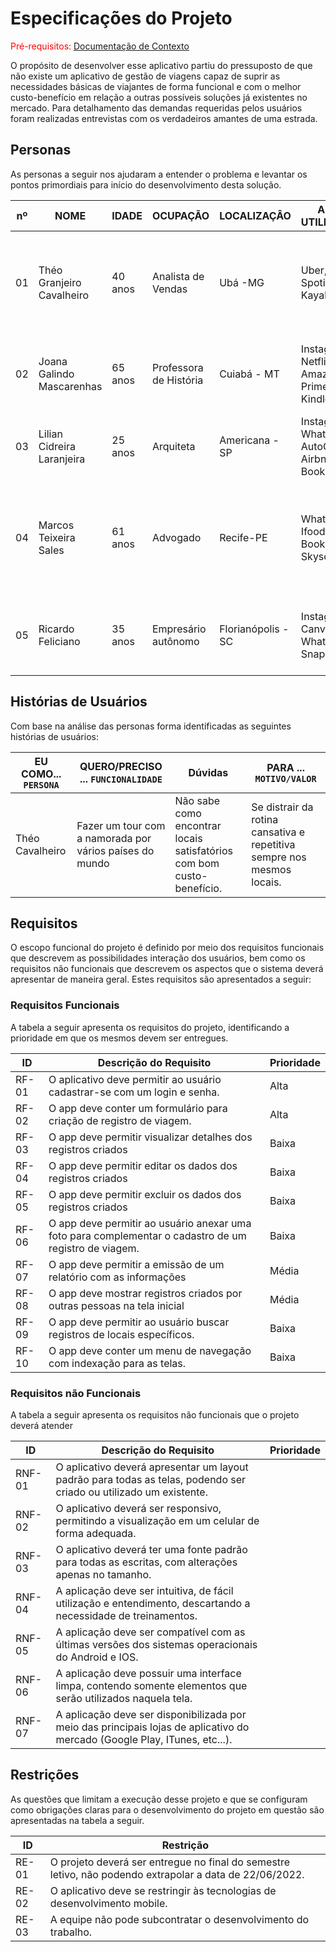 # Especificações do Projeto

<span style="color:red">Pré-requisitos: <a href="1-Documentação de Contexto.md"> Documentação de Contexto</a></span>

O propósito de desenvolver esse aplicativo partiu do pressuposto de que não existe um aplicativo de gestão de viagens capaz de suprir as necessidades básicas de viajantes de forma funcional e com o melhor custo-benefício em relação a outras possíveis soluções já existentes no mercado. Para detalhamento das demandas requeridas pelos usuários foram realizadas entrevistas com os verdadeiros amantes de uma estrada. 


## Personas

As personas a seguir nos ajudaram a entender o problema e levantar os pontos primordiais para início do desenvolvimento desta solução. 

| nº |NOME| IDADE  |OCUPAÇÃO |LOCALIZAÇÂO| APPS UTILIZADAS | MOTIVAÇÕES| FRUSTAÇÔES| HOBBIES|
|----|----|--------|----------|-----------|-----------------|------------|----------|---------|
| 01 | Théo Granjeiro Cavalheiro | 40 anos | Analista de Vendas| Ubá -MG | Uber, Ifood, Spotify, Kayak |	Desejo de conhecer o mundo.| Dificuldade em guardar dinheiro.| Andar de moto, viajar, conhecer pessoas, assistir canais de viagens.|
| 02 | Joana Galindo Mascarenhas | 65 anos| Professora de História| Cuiabá - MT | Instagram, Netflix, Amazon Prime, Kindle| Auto estima para viajar sozinha e vontade de conhecer o mundo | Depender dos outros | Filmes e séries, Ioga , Ler, Pintura |
|03| Lilian Cidreira Laranjeira | 25 anos| Arquiteta | Americana -SP | Instagram, Whatsapp, AutoCad , Airbnb, Booking | Conhecer as diferentes arquiteturas e culturas | Visitar uma cidade histórica e ver que sua cultura foi perdida. | Academia, cursos e palestras, fotografia, séries| 
|04| Marcos Teixeira Sales | 61 anos | Advogado | Recife-PE|	WhatsApp, Ifood, Booking, Skyscanner |  Fazer viagens pelo Brasil. | A perda de sua esposa que acompanhava-o em todas as viagens.  | Marcenaria DIY, Leitura, cursos e palestras, fotografia, caminhada com seu cachorro | 
|05| Ricardo Feliciano | 35 anos| Empresário autônomo | Florianópolis -SC| Instagram, Canva, Whatsapp, Snapseed | Fazer o que mais gosta e não ter rotina  | A perda do seu cachorro que lhe acompanhava em todas as suas viagens  | Surfar , dirigir sem destino, fotografia, corrida de rua

## Histórias de Usuários

Com base na análise das personas forma identificadas as seguintes histórias de usuários:

| EU COMO... `PERSONA` | QUERO/PRECISO ... `FUNCIONALIDADE` |         Dúvidas        | PARA ... `MOTIVO/VALOR` |
|---------------|---------------------|----------------------------|------------------|
| Théo Cavalheiro  | Fazer um tour com a namorada por vários países do mundo | Não sabe como encontrar locais satisfatórios com bom custo-benefício. | Se distrair da rotina cansativa e repetitiva sempre nos mesmos locais. |




## Requisitos

O escopo funcional do projeto é definido por meio dos requisitos funcionais que descrevem as possibilidades interação dos usuários, bem como os requisitos não funcionais que descrevem os aspectos que o sistema deverá apresentar de maneira geral. Estes requisitos são apresentados a seguir: 

### Requisitos Funcionais

A tabela a seguir apresenta os requisitos do projeto, identificando a prioridade em que os mesmos devem ser entregues. 

|ID    | Descrição do Requisito  | Prioridade |
|------|-----------------------------------------|----|
|RF-01 | O aplicativo deve permitir ao usuário cadastrar-se com um login e senha. | Alta |
|RF-02 | O app deve conter um formulário para criação de registro de viagem. | Alta |
|RF-03 | O app deve permitir visualizar detalhes dos registros criados | Baixa |
|RF-04 | O app deve permitir editar os dados dos registros criados | Baixa |
|RF-05 | O app deve permitir excluir os dados dos registros criados | Baixa |
|RF-06 | O app deve permitir ao usuário anexar uma foto para complementar o cadastro de um registro de viagem. | Baixa |
|RF-07 | O app deve permitir a emissão de um relatório com as informações | Média |
|RF-08 | O app deve mostrar registros criados por outras pessoas na tela inicial | Média |
|RF-09 | O app deve permitir ao usuário buscar registros de locais específicos. | Baixa |
|RF-10 | O app deve conter um menu de navegação com indexação para as telas.  | Baixa |


### Requisitos não Funcionais

A tabela a seguir apresenta os requisitos não funcionais que o projeto deverá atender

|ID     | Descrição do Requisito  |Prioridade |
|-------|-------------------------|----|
|RNF-01 | O aplicativo deverá apresentar um layout padrão para todas as telas, podendo ser criado ou utilizado um existente. |  |
|RNF-02 |O aplicativo deverá ser responsivo, permitindo a visualização em um celular de forma adequada. |  |
|RNF-03 |O aplicativo deverá ter uma fonte padrão para todas as escritas, com alterações apenas no tamanho. |   |
|RNF-04 |A aplicação deve ser intuitiva, de fácil utilização e entendimento, descartando a necessidade de treinamentos. |  |
|RNF-05 |A aplicação deve ser compatível com as últimas versões dos sistemas operacionais do Android e IOS. |   |
|RNF-06 |A aplicação deve possuir uma interface limpa, contendo somente elementos que serão utilizados naquela tela.  |   |
|RNF-07 |A aplicação deve ser disponibilizada por meio das principais lojas de aplicativo do mercado (Google Play, ITunes, etc...). |   |


## Restrições

As questões que limitam a execução desse projeto e que se configuram como obrigações claras para o desenvolvimento do projeto em questão são apresentadas na tabela a seguir. 

|ID| Restrição                                             |
|--|-------------------------------------------------------|
| RE-01 |O projeto deverá ser entregue no final do semestre letivo, não podendo extrapolar a data de 22/06/2022. |
| RE-02 | O aplicativo deve se restringir às tecnologias de desenvolvimento mobile. |
| RE-03 | A equipe não pode subcontratar o desenvolvimento do trabalho. |



